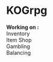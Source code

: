# KOGrpg
<strong>Working on :</strong><br>
  Inventory<br>
  Item Shop<br>
  Gambling<br>
  Balancing<br>
